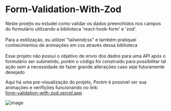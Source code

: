 # Form-Validation-With-Zod
Neste proejto eu estudei como validar os dados preenchidos nos campos do formulário utilizando a biblioteca 'react-hook-form' e 'zod'.
<br><br>
Para a estilização, eu utilizei "tailwindcss" e também pratiquei conhecimentos de animações em css através dessa biblioteca
<br><br>
Esse projeto não possui o objetivo de envio dos dados para uma API após o formulário ser submetido, porém o código foi construido para possibilitar tal ação sem a necessidade de fazer grande alterações caso seje futuramente desejado

Aqui há uma pre-visualização do projeto, Porém é possível ver sua animações e verifições funcionando no link:
<br>
<a target="_blank" href="https://form-validation-with-zod.vercel.app/">form-validation-with-zod.vercel.app</a>

![image](https://github.com/danielbenfica/Form-Validation-With-Zod/assets/132002681/6cba52f3-4d48-4121-b4d2-af38e9d29520)
